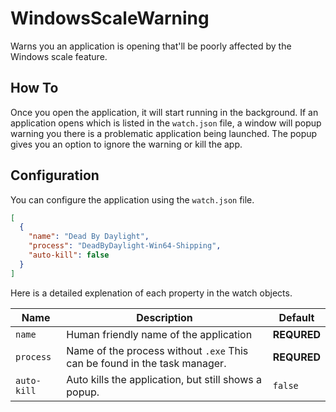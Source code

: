 # WindowsScaleWarning
Warns you an application is opening that'll be poorly affected by the Windows scale feature.

## How To
Once you open the application, it will start running in the background. If an application opens which is listed in the `watch.json` file, a window will popup warning you
there is a problematic application being launched. The popup gives you an option to ignore the warning or kill the app.

## Configuration
You can configure the application using the `watch.json` file.

```json
[
  {
    "name": "Dead By Daylight",
    "process": "DeadByDaylight-Win64-Shipping",
    "auto-kill": false
  }
]
```

Here is a detailed explenation of each property in the watch objects.

Name | Description | Default
---- | ----------- | --------
`name` | Human friendly name of the application | **REQURED**
`process` | Name of the process without `.exe` This can be found in the task manager. | **REQURED**
`auto-kill` | Auto kills the application, but still shows a popup. | `false`
